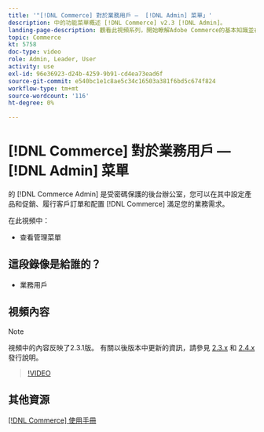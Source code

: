 ```yaml
---
title: '"[!DNL Commerce] 對於業務用戶 —  [!DNL Admin] 菜單」'
description: 中的功能菜單概述 [!DNL Commerce] v2.3 [!DNL Admin]。
landing-page-description: 觀看此視頻系列，開始瞭解Adobe Commerce的基本知識並在管理員中工作。
topic: Commerce
kt: 5758
doc-type: video
role: Admin, Leader, User
activity: use
exl-id: 96e36923-d24b-4259-9b91-cd4ea73ead6f
source-git-commit: e540bc1e1c8ae5c34c16503a381f6bd5c674f824
workflow-type: tm+mt
source-wordcount: '116'
ht-degree: 0%

---
```


# [!DNL Commerce] 對於業務用戶 —  [!DNL Admin] 菜單

的 [!DNL Commerce Admin] 是受密碼保護的後台辦公室，您可以在其中設定產品和促銷、履行客戶訂單和配置 [!DNL Commerce] 滿足您的業務需求。

在此視頻中：

- 查看管理菜單

## 這段錄像是給誰的？

- 業務用戶

## 視頻內容

>[!NOTE]
>
>視頻中的內容反映了2.3.1版。 有關以後版本中更新的資訊，請參見 [ 2.3.x](https://devdocs.magento.com/guides/v2.3/release-notes/bk-release-notes.html) 和 [2.4.x](https://devdocs.magento.com/guides/v2.4/release-notes/bk-release-notes.html) 發行說明。

>[!VIDEO](https://video.tv.adobe.com/v/35942?quality=12&learn=on)

## 其他資源

[[!DNL Commerce] 使用手冊](https://docs.magento.com/)
